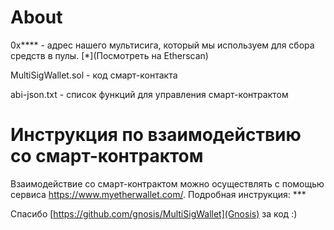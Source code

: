 # About
0x**** - адрес нашего мультисига, который мы используем для сбора средств в пулы. [*](Посмотреть на Etherscan)

MultiSigWallet.sol - код смарт-контакта

abi-json.txt - список функций для управления смарт-контрактом

# Инструкция по взаимодействию со смарт-контрактом

Взаимодействие со смарт-контрактом можно осуществлять с помощью сервиса https://www.myetherwallet.com/.
Подробная инструкция: ***

Спасибо [https://github.com/gnosis/MultiSigWallet](Gnosis) за код :)
